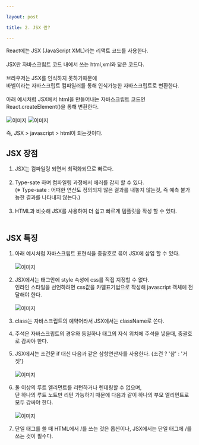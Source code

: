 ```yaml
---

layout: post

title: 2. JSX 란?

---
```


React에는 JSX (JavaScript XML)라는 리액트 코드를 사용한다.<br><br>
JSX란 자바스크립트 코드 내에서 쓰는 html,xml와 닮은 코드다.<br><br>
브라우저는 JSX를 인식하지 못하기때문에 <br>
바벨이라는 자바스크립트 컴파일러를 통해 인식가능한 자바스크립트로 변환한다.<br><br>
아래 예시처럼 JSX에서 html을 만들어내는 자바스크립트 코드인 React.createElement()을 통해 변환한다.<br><br>
![이미지](https://github.com/tblynda/tblynda.github.io/blob/master/images/react2_01.PNG?raw=true)
![이미지](https://github.com/tblynda/tblynda.github.io/blob/master/images/react2_02.PNG?raw=true)

즉, JSX > javascript > html이 되는것이다.

## JSX 장점<br>
1. JSX는 컴파일링 되면서 최적화되므로 빠르다.<br><br>
2. Type-sate 하며 컴파일링 과정에서 에러를 감지 할 수 있다.<br>
(※ Type-sate : 어떠한 연산도 정의되지 않은 결과를 내놓지 않는것, 즉 예측 불가능한 결과를 나타내지 않는다.)<br><br>
3. HTML과 비슷해 JSX를 사용하여 더 쉽고 빠르게 템플릿을 작성 할 수 있다. <br><br>

## JSX 특징<br>
1. 아래 예시처럼 자바스크립트 표현식을 중괄호로 묶어 JSX에 삽입 할 수 있다.<br><br>
![이미지](https://github.com/tblynda/tblynda.github.io/blob/master/images/react2_03.PNG?raw=true)

2. JSX에서는 태그안에 style 속성에 css를 직접 지정할 수 없다. <br>
인라인 스타일을 선언하려면 css값을 카멜표기법으로 작성해 javascript 객체에 전달해야 한다.<br><br>
![이미지](https://github.com/tblynda/tblynda.github.io/blob/master/images/react2_04.PNG?raw=true)

3. class는 자바스크립트의 예약어라서 JSX에서는 className로 쓴다.

4. 주석은 자바스크립트의 경우와 동일하나 태그의 자식 위치에 주석을 넣을때, 중괄호로 감싸야 한다.

5. JSX에서는 조건문 if 대신 다음과 같은 삼항연산자를 사용한다. {조건 ? '참' : '거짓'}<br><br>
![이미지](https://github.com/tblynda/tblynda.github.io/blob/master/images/react2_05.PNG?raw=true)

6. 둘 이상의 루트 엘리먼트를 리턴하거나 렌데링할 수 없으며, <br>
단 하나의 루트 노트만 리턴 가능하기 때문에 다음과 같이 하나의 부모 엘리먼트로 모두 감싸야 한다. <br><br>
![이미지](https://github.com/tblynda/tblynda.github.io/blob/master/images/react2_06.PNG?raw=true)

7.  단일 태그를 쓸 때 HTML에서 /를 쓰는 것은 옵션이나, JSX에서는 단일 태그에 /를 쓰는 것이 필수다.


